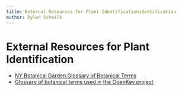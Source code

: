 ```yaml
---
title: External Resources for Plant Identificationidentification
author: Dylan Schwilk
---
```


# External Resources for Plant Identification
- [NY Botanical Garden Glossary of Botanical Terms](http://sweetgum.nybg.org/science/glossary/)
- [Glossary of botanical terms used in the OpenKey project](https://www.ibiblio.org/openkey/intkey/web/glossary.pdf) 
